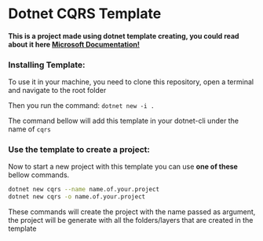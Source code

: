 # Dotnet CQRS Template

#### This is a project made using dotnet template creating, you could read about it here [Microsoft Documentation!](https://docs.microsoft.com/pt-br/dotnet/core/tutorials/cli-templates-create-project-template)

### Installing Template:

To use it in your machine, you need to clone this repository, open a terminal and navigate to the root folder

Then you run the command: `dotnet new -i .`

The command bellow will add this template in your dotnet-cli under the name of `cqrs`

### Use the template to create a project:

Now to start a new project with this template you can use **one of these** bellow commands.

```bash
dotnet new cqrs --name name.of.your.project
dotnet new cqrs -o name.of.your.project
```

These commands will create the project with the name passed as argument, the project will be generate with all the folders/layers that are created in the template


